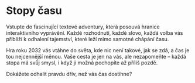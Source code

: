 ﻿# Stopy času

Vstupte do fascinující textové adventury, která posouvá hranice interaktivního vyprávění. Každé rozhodnutí, každé slovo, každá volba vás přiblíží k odhalení tajemství, které leží mimo samotné chápání času.

Hra roku 2032 vás vtáhne do světa, kde nic není takové, jak se zdá, a čas je tou nejcennější měnou. Vaše cesta je jen na vás, ale nezapomeňte – každá stopa má svůj smysl, i když ji možná pochopíte až příliš pozdě.

Dokážete odhalit pravdu dřív, než vás čas dostihne?
